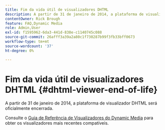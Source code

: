 ```yaml
---
title: Fim da vida útil de visualizadores DHTML
description: A partir de 31 de janeiro de 2014, a plataforma de visualizador DHTML será oficialmente encerrada.
contentOwner: Rick Brough
feature: FAQ,Dynamic Media
role: Admin,User
exl-id: f1595962-6da3-441d-838e-c1140745c088
source-git-commit: 26afff3a39a2a80c1f730287b99f3fb33bff0673
workflow-type: tm+mt
source-wordcount: '37'
ht-degree: 0%

---
```


# Fim da vida útil de visualizadores DHTML {#dhtml-viewer-end-of-life}

A partir de 31 de janeiro de 2014, a plataforma de visualizador DHTML será oficialmente encerrada.

Consulte o [Guia de Referência de Visualizadores do Dynamic Media](https://experienceleague.adobe.com/docs/dynamic-media-developer-resources.html?lang=pt-BR) para obter os visualizadores mais recentes compatíveis.
